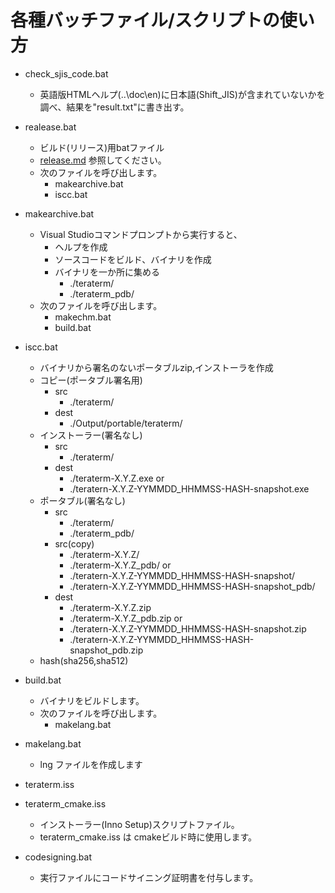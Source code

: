 ﻿# 各種バッチファイル/スクリプトの使い方

- check_sjis_code.bat
  - 英語版HTMLヘルプ(..\doc\en\)に日本語(Shift_JIS)が含まれていないかを調べ、結果を"result.txt"に書き出す。

- realease.bat
  - ビルド(リリース)用batファイル
  - [release.md](release.md) 参照してください。
  - 次のファイルを呼び出します。
    - makearchive.bat
    - iscc.bat

- makearchive.bat
  - Visual Studioコマンドプロンプトから実行すると、
    - ヘルプを作成
    - ソースコードをビルド、バイナリを作成
    - バイナリを一か所に集める
      - ./teraterm/
      - ./teraterm_pdb/
  - 次のファイルを呼び出します。
    - makechm.bat
    - build.bat

- iscc.bat
  - バイナリから署名のないポータブルzip,インストーラを作成
  - コピー(ポータブル署名用)
    - src
      - ./teraterm/
    - dest
      - ./Output/portable/teraterm/
  - インストーラー(署名なし)
    - src
      - ./teraterm/
    - dest
      - ./teraterm-X.Y.Z.exe
          or
      - ./teratern-X.Y.Z-YYMMDD_HHMMSS-HASH-snapshot.exe
  - ポータブル(署名なし)
    - src
      - ./teraterm/
      - ./teraterm_pdb/
    - src(copy)
      - ./teraterm-X.Y.Z/
      - ./teraterm-X.Y.Z_pdb/
          or
      - ./teratern-X.Y.Z-YYMMDD_HHMMSS-HASH-snapshot/
      - ./teratern-X.Y.Z-YYMMDD_HHMMSS-HASH-snapshot_pdb/
    - dest
      - ./teraterm-X.Y.Z.zip
      - ./teraterm-X.Y.Z_pdb.zip
          or
      - ./teratern-X.Y.Z-YYMMDD_HHMMSS-HASH-snapshot.zip
      - ./teratern-X.Y.Z-YYMMDD_HHMMSS-HASH-snapshot_pdb.zip
  - hash(sha256,sha512)

- build.bat
  - バイナリをビルドします。
  - 次のファイルを呼び出します。
    - makelang.bat

- makelang.bat
  - lng ファイルを作成します

- teraterm.iss
- teraterm_cmake.iss
  - インストーラー(Inno Setup)スクリプトファイル。
  - teraterm_cmake.iss は cmakeビルド時に使用します。

- codesigning.bat
  - 実行ファイルにコードサイニング証明書を付与します。
